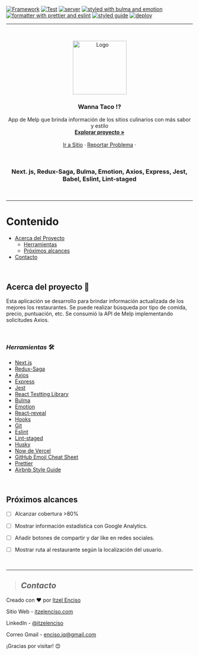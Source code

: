 [![Framework](https://img.shields.io/badge/Framework-Next.js-important?style=plastic)](https://github.com/zeit/next.js/)
[![Test](https://img.shields.io/badge/test-Jest-green?style=plastic)](https://emotion.sh/docs/install)
[![server](https://img.shields.io/badge/server_with-express-yellow?style=plastic)](https://github.com/emotion-js/emotion)
[![styled with bulma and emotion](https://img.shields.io/badge/styled_with-bulma&emotion-pink?style=plastic)](https://emotion.sh/docs/)
[![formatter with prettier and eslint](https://img.shields.io/badge/formatter_with-prettier&eslint-blueviolet?style=plastic)](https://github.com/eslint/eslint)
[![styled guide](https://img.shields.io/badge/style_guide-Airbnb-violet?style=plastic)](https://github.com/airbnb/javascript)
[![deploy](https://img.shields.io/:deploy-Now-blue.svg?style=plastic)](http://badges.isc-license.org)

---

<br />
<p align="center">
  <a href="https://wanna-taco.now.sh/">
    <img src="public/logo2.png" alt="Logo" width="145" height="145">
  </a>

  <h3 align="center">Wanna Taco !?</h3>

  <p align="center">
App de Melp que brinda información de los sitios culinarios con más sabor y estilo   <br />
    <a href="https://github.com/eriika19/Wanna-taco-about-it-/tree/master/components"><strong>Explorar proyecto »</strong></a>
    <br />
    <br />
    <a href="https://wanna-taco.now.sh/">Ir a Sitio</a>
    ·
    <a href="https://github.com/eriika19/Wanna-taco-about-it-/issues">Reportar Problema</a>
    ·
  </p>
  <br />
</p>
 
 <h3 align="center"> Next. js, Redux-Saga, Bulma, Emotion, Axios, Express, Jest, Babel, Eslint, Lint-staged</h3>

 <br />

---

# Contenido

- [Acerca del Proyecto](#acerca-del-proyecto)
  - [Herramientas](#_herramientas_)
  - [Próximos alcances](#próximos-alcances)
- [Contacto](#contacto)

 <br />

## Acerca del proyecto 🚀

Esta aplicación se desarrollo para brindar información actualizada de los mejores los restaurantes.
Se puede realizar búsqueda por tipo de comida, precio, puntuación, etc. Se consumió la API de Melp
implementando solicitudes Axios.

 <br />

### _*Herramientas*_ 🛠️

- [Next.js](https://github.com/zeit/next.js/)
- [Redux-Saga](https://github.com/bmealhouse/next-redux-saga)
- [Axios](https://github.com/axios/axios)
- [Express](https://expressjs.com/)
- [Jest](https://jestjs.io/)
- [React Testting Library](https://testing-library.com/docs/react-testing-library/intro)
- [Bulma](https://bulma.io/)
- [Emotion](https://emotion.sh/docs/)
- [React-reveal](https://www.react-reveal.com/)
- [Hooks](https://es.reactjs.org/docs/hooks-intro.html)
- [Git](https://git-scm.com/)
- [Eslint](https://eslint.org/)
- [Lint-staged](https://openbase.io/js/lint-staged)
- [Husky](https://github.com/typicode/husky)
- [Now de Vercel](https://vercel.com/import?utm_medium=default-template&filter=next.js&utm_source=create-next-app&utm_campaign=create-next-app-readme)
- [GitHub Emoji Cheat Sheet](https://www.webpagefx.com/tools/emoji-cheat-sheet)
- [Prettier](https://github.com/prettier/prettier)
- [Airbnb Style Guide](https://github.com/airbnb/javascript)

 <br />

## Próximos alcances

- [ ] Alcanzar cobertura >80%

- [ ] Mostrar información estadística con Google Analytics.

- [ ] Añadir botones de compartir y dar like en redes sociales.

- [ ] Mostrar ruta al restaurante según la localización del usuario.

 <br />

---

> ## _Contacto_

Creado con ❤️ por [Itzel Enciso](https://github.com/eriika19)

Sitio Web - [itzelenciso.com](https://itzelenciso.com/)

LinkedIn - [@itzelenciso](https://www.linkedin.com/in/itzelenciso/)

Correo Gmail -
[enciso.iq@gmail.com](<mailto:enciso.iq@gmail.com?subject=Reclutamiento&body=¡Buen día! el motivo de contacto es:>)

¡Gracias por visitar! 😊
